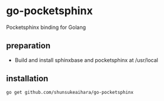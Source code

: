 # go-pocketsphinx
Pocketsphinx binding for Golang

## preparation

- Build and install sphinxbase and pocketsphinx at /usr/local


## installation

```
go get github.com/shunsukeaihara/go-pocketsphinx
``` 

